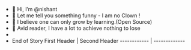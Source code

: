 - 👋 Hi, I’m @nishant
- 👀 Let me tell you something funny - I am no Clown ! 
- 🌱 I believe one can only grow by learning.(Open Source)
- 💞️ Avid reader, I have a lot to achieve nothing to lose
- 
- End of Story
First Header | Second Header
------------ | -------------
<!---
nishantls/nishantls is a ✨ special ✨ repository because its `README.md` (this file) appears on your GitHub profile.
You can click the Preview link to take a look at your changes.
--->
